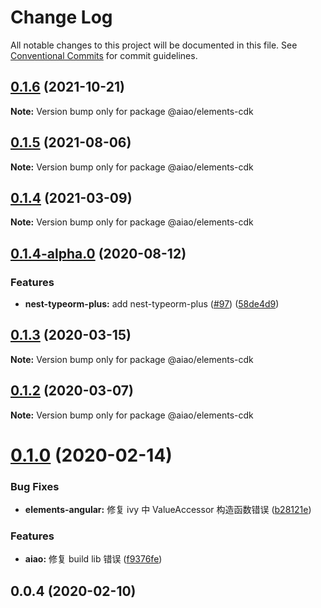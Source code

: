 # Change Log

All notable changes to this project will be documented in this file.
See [Conventional Commits](https://conventionalcommits.org) for commit guidelines.

## [0.1.6](https://github.com/aiao-io/aiao/compare/@aiao/elements-cdk@0.1.4...@aiao/elements-cdk@0.1.6) (2021-10-21)

**Note:** Version bump only for package @aiao/elements-cdk

## [0.1.5](https://github.com/aiao-io/aiao/compare/@aiao/elements-cdk@0.1.4-alpha.0...@aiao/elements-cdk@0.1.5) (2021-08-06)

**Note:** Version bump only for package @aiao/elements-cdk

## [0.1.4](https://github.com/aiao-io/aiao/compare/@aiao/elements-cdk@0.1.4-alpha.0...@aiao/elements-cdk@0.1.4) (2021-03-09)

**Note:** Version bump only for package @aiao/elements-cdk

## [0.1.4-alpha.0](https://github.com/aiao-io/aiao/compare/@aiao/elements-cdk@0.1.3...@aiao/elements-cdk@0.1.4-alpha.0) (2020-08-12)

### Features

- **nest-typeorm-plus:** add nest-typeorm-plus ([#97](https://github.com/aiao-io/aiao/issues/97)) ([58de4d9](https://github.com/aiao-io/aiao/commit/58de4d9f6595824d86f59d4018ea4065c84f58fa))

## [0.1.3](https://github.com/aiao-io/aiao/compare/@aiao/elements-cdk@0.1.2...@aiao/elements-cdk@0.1.3) (2020-03-15)

**Note:** Version bump only for package @aiao/elements-cdk

## [0.1.2](https://github.com/aiao-io/aiao/compare/@aiao/elements-cdk@0.1.0...@aiao/elements-cdk@0.1.2) (2020-03-07)

**Note:** Version bump only for package @aiao/elements-cdk

# [0.1.0](https://github.com/aiao-io/aiao/compare/@aiao/elements-cdk@0.0.4...@aiao/elements-cdk@0.1.0) (2020-02-14)

### Bug Fixes

- **elements-angular:** 修复 ivy 中 ValueAccessor 构造函数错误 ([b28121e](https://github.com/aiao-io/aiao/commit/b28121e0f9cd73a04130a856028e7465c55c22fb))

### Features

- **aiao:** 修复 build lib 错误 ([f9376fe](https://github.com/aiao-io/aiao/commit/f9376fe1a4823cf18965187a50bc8eaad16eadfd))

## 0.0.4 (2020-02-10)
